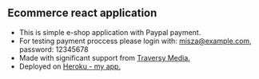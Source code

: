 ## Ecommerce react application
- This is simple e-shop application with Paypal payment.
- For testing payment proccess please login with: misza@example.com, password: 12345678
- Made with significant support from [Traversy Media.](https://misza777merneshopapp.herokuapp.com/)
- Deployed on [Heroku - my app.](https://misza777merneshopapp.herokuapp.com/)

